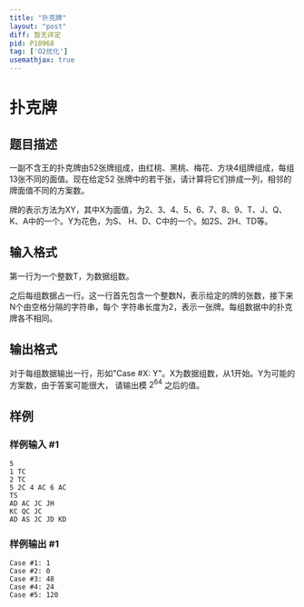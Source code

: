 ```yaml
---
title: "扑克牌"
layout: "post"
diff: 暂无评定
pid: P10968
tag: ['O2优化']
usemathjax: true
---
```


# 扑克牌
## 题目描述

一副不含王的扑克牌由52张牌组成，由红桃、黑桃、梅花、方块4组牌组成，每组13张不同的面值。现在给定52 张牌中的若干张，请计算将它们排成一列，相邻的牌面值不同的方案数。

牌的表示方法为XY，其中X为面值，为2、3、4、5、6、7、8、9、T、J、Q、K、A中的一个。Y为花色，为S、 H、D、C中的一个。如2S、2H、TD等。
## 输入格式

第一行为一个整数T，为数据组数。

之后每组数据占一行。这一行首先包含一个整数N，表示给定的牌的张数，接下来N个由空格分隔的字符串，每个 字符串长度为2，表示一张牌。每组数据中的扑克牌各不相同。
## 输出格式

对于每组数据输出一行，形如"Case #X: Y"。X为数据组数，从1开始。Y为可能的方案数，由于答案可能很大，
请输出模 $2^{64}$ 之后的值。
## 样例

### 样例输入 #1
```
5
1 TC
2 TC
5 2C 4 AC 6 AC
TS
AD AC JC JH
KC QC JC
AD AS JC JD KD
```
### 样例输出 #1
```
Case #1: 1 
Case #2: 0 
Case #3: 48 
Case #4: 24 
Case #5: 120
```
